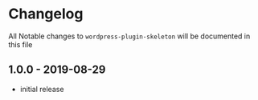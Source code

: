 # Changelog

All Notable changes to `wordpress-plugin-skeleton` will be documented in this file

## 1.0.0 - 2019-08-29

- initial release